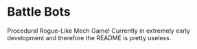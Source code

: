 # Battle Bots
Procedural Rogue-Like Mech Game! Currently in extremely early development and therefore the README is pretty useless.